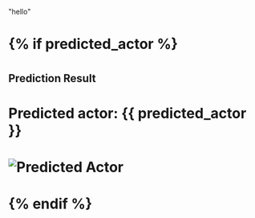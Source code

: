 "hello"

#         {% if predicted_actor %}
#         <div class="result-section">
#             <h2>Prediction Result</h2>
#             <p class="prediction">Predicted actor: <span class="predicted-actor">{{ predicted_actor }}</span></p>
#             <img src="{{ url_for('static', filename=predicted_actor_image) }}" alt="Predicted Actor" class="img-fluid">
#         </div>
#         {% endif %}


